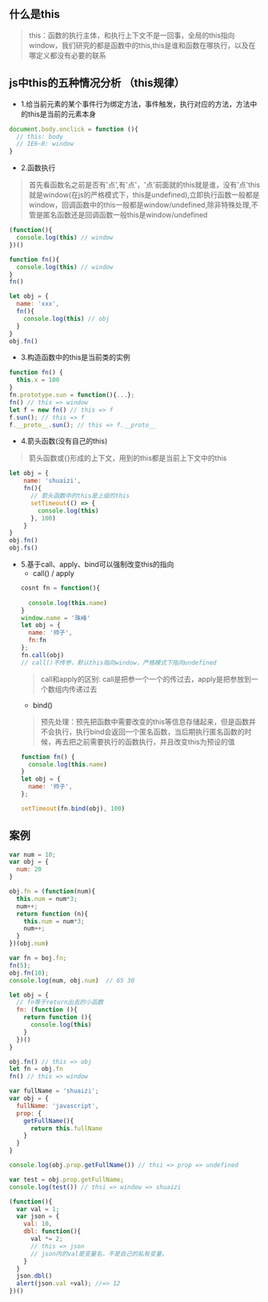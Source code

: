 ## 什么是this
> this：函数的执行主体，和执行上下文不是一回事，全局的this指向window，我们研究的都是函数中的this,this是谁和函数在哪执行，以及在哪定义都没有必要的联系

## js中this的五种情况分析 （this规律）
+ 1.给当前元素的某个事件行为绑定方法，事件触发，执行对应的方法，方法中的this是当前的元素本身
```javascript
document.body.onclick = function (){
  // this: body
  // IE6~8: window
}
```

+ 2.函数执行
>首先看函数名之前是否有'点',有'点'，'点'前面就的this就是谁，没有'点'this就是window(在js的严格模式下，this是undefined),立即执行函数一般都是window，回调函数中的this一般都是window/undefined,除非特殊处理,不管是匿名函数还是回调函数一般this是window/undefined
```javascript
(function(){
  console.log(this) // window
})()

function fn(){
  console.log(this) // window
}
fn()

let obj = {
  name: 'xxx',
  fn(){
    console.log(this) // obj
  }
}
obj.fn()
```

+ 3.构造函数中的this是当前类的实例
```javascript
function fn() {
  this.x = 100
}
fn.prototype.sun = function(){...};
fn() // this => window
let f = new fn() // this => f
f.sun(); // this => f
f.__proto__.sun(); // this => f.__proto__
```

+ 4.箭头函数(没有自己的this)
>箭头函数或{}形成的上下文，用到的this都是当前上下文中的this
```javascript
let obj = {
    name: 'shuaizi',
    fn(){
      // 箭头函数中的this是上级的this
      setTimeout(() => {
        console.log(this)
      }, 100)    
    }
}
obj.fn()
obj.fs()
```

+ 5.基于call、apply、bind可以强制改变this的指向
  - call() / apply
  ```javascript
  cosnt fn = function(){
    
    console.log(this.name)
  }
  window.name = '珠峰'
  let obj = {
    name: '帅子',
    fn:fn
  };  
  fn.call(obj)
  // call()不传参，默认this指向window，严格模式下指向undefined
  
  ```
  >call和apply的区别: call是把参一个一个的传过去，apply是把参放到一个数组内传递过去
  - bind()
  >预先处理：预先把函数中需要改变的this等信息存储起来，但是函数并不会执行，执行bind会返回一个匿名函数，当后期执行匿名函数的时候，再去把之前需要执行的函数执行，并且改变this为预设的值
  ```javascript
  function fn() {
    console.log(this.name)
  }
  let obj = {
    name: '帅子',
  };  

  setTimeout(fn.bind(obj), 100)
  ```

## 案例
```javascript
var num = 10;
var obj = {
  num: 20
}

obj.fn = (function(num){
  this.num = num*3;
  num++;
  return function (n){
    this.num = num*3;
    num++;
  }
})(obj.num)

var fn = boj.fn;
fn(5);
obj.fn(10);
console.log(num, obj.num)  // 65 30
```

```javascript
let obj = {
  // fn等于return出去的小函数
  fn: (function (){
    return function (){
      console.log(this)
    }
  })()
}

obj.fn() // this => obj
let fn = obj.fn
fn() // this => window
```

```javascript
var fullName = 'shuaizi';
var obj = {
  fullName: 'javascript',
  prop: {
    getFullName(){
      return this.fullName
    }
  }
}

console.log(obj.prop.getFullName()) // thsi => prop => undefined

var test = obj.prop.getFullName;
console.log(test()) // thsi => window => shuaizi
```

```javascript
(function(){
  var val = 1;
  var json = {
    val: 10,
    dbl: function(){
      val *= 2;
      // this => json
      // json内的val是变量名，不是自己的私有变量，
    }
  }
  json.dbl()
  alert(json.val +val); //=> 12
})()
```

